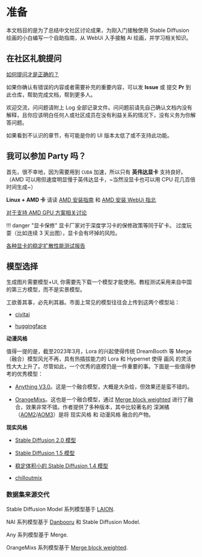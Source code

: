 # 准备

本文档目的是为了总结中文社区讨论成果，为刚入门接触使用 Stable Diffusion 绘画的小白编写一个自助指南，从 WebUi 入手接触 Ai 绘画，并学习相关知识。

## 在社区礼貌提问

[如何提问才是正确的？](https://github.com/ryanhanwu/How-To-Ask-Questions-The-Smart-Way/blob/main/README-zh_CN.md)

如果你确认有错误的内容或者需要补充的重要内容，可以发 **Issue** 或 提交 **Pr** 到此仓库，帮助完成文档，帮到更多人。

欢迎交流，问问题请附上 Log 全部记录文件。问问题前请先自己确认文档内没有解释，且你应该明白任何人或社区成员在没有利益关系的情况下，没有义务为你解答问题。

如果看到不认识的章节，有可能是你的 UI 版本太低了或不支持此功能。

## 我可以参加 Party 吗？

首先，很不幸地，因为需要用到 `CUDA` 加速，所以只有 **英伟达显卡** 支持良好。（AMD 可以用但速度明显慢于英伟达显卡，~当然没显卡也可以用 CPU 花几百倍时间生成~）

**Linux + AMD 卡** 请读 [AMD 安装指南](https://rentry.org/ayymd-stable-diffustion-v1_4-guide) 和 [AMD 安装 WebUi 指北](https://github.com/AUTOMATIC1111/stable-diffusion-webui/wiki/Install-and-Run-on-AMD-GPUs)

[对于支持 AMD GPU 方案相关讨论](https://github.com/AUTOMATIC1111/stable-diffusion-webui/discussions/1046)

!!! danger "显卡保修"
    显卡厂家对于深度学习卡的保修政策等同于矿卡。
    过度玩耍（比如连续 3 天出图），显卡会有坏掉的风险。

[各种显卡的稳定扩散性能测试报告](https://docs.google.com/spreadsheets/d/1Zlv4UFiciSgmJZncCujuXKHwc4BcxbjbSBg71-SdeNk/edit#gid=0)

## 模型选择

生成图片需要模型+UI, 你需要先下载一个模型才能使用。教程测试采用来自中国的第三方模型，而不是实景模型。

工欲善其事，必先利其器。市面上常见的模型往往会上传到这两个模型站：

- [civitai](https://civitai.com/)

- [huggingface](https://huggingface.co/)

**动漫风格**

值得一提的是，截至2023年3月，Lora 的兴起使得传统 DreamBooth 等 Merge （融合）模型风光不再，具有热插拔能力的 Lora 和 Hypernet 使得 画风 的灵活性大大上升了。尽管如此，一个优秀的底模仍是一件重要的事。下面是一些值得参考的优秀模型：

- [Anything V3.0](https://huggingface.co/andite/anything-v4.0/tree/main)。这是一个融合模型，大概是大杂烩，但效果还是蛮不错的。

- [OrangeMixs](https://huggingface.co/WarriorMama777/OrangeMixs)。这也是一个融合模型，通过 [Merge block weighted](https://github.com/bbc-mc/sdweb-merge-block-weighted-gui) 进行了融合，效果非常不错。作者提供了多种版本，其中比较著名的 深渊橘（[AOM2](https://huggingface.co/WarriorMama777/OrangeMixs/tree/main/Models/AbyssOrangeMix2)/[AOM3](https://huggingface.co/WarriorMama777/OrangeMixs/tree/main/Models/AbyssOrangeMix3)）是将 现实风格 和 动漫风格 融合的产物。

**现实风格**

- [Stable Diffusion 2.0 模型](https://stability.ai/blog/stable-diffusion-v2-release)

- [Stable Diffusion 1.5 模型](https://huggingface.co/runwayml/stable-diffusion-v1-5)

- [稳定体积小的 Stable Diffusion 1.4 模型](https://huggingface.co/CompVis/stable-diffusion-v1-4)

- [chilloutmix](https://civitai.com/models/6424/chilloutmix)

### 数据集来源交代

Stable Diffusion Model 系列模型基于 [LAION](https://laion.ai/).

NAI 系列模型基于 [Danbooru](danbooru.donmai.us/) 和 Stable Diffusion Model.

Any 系列模型基于 Merge.

OrangeMixs 系列模型基于 [Merge block weighted](https://github.com/bbc-mc/sdweb-merge-block-weighted-gui).
